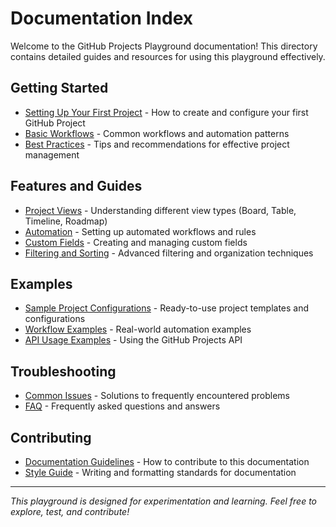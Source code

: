 # Documentation Index

Welcome to the GitHub Projects Playground documentation! This directory contains detailed guides and resources for using this playground effectively.

## Getting Started

- [Setting Up Your First Project](getting-started.md) - How to create and configure your first GitHub Project
- [Basic Workflows](workflows.md) - Common workflows and automation patterns
- [Best Practices](best-practices.md) - Tips and recommendations for effective project management

## Features and Guides

- [Project Views](project-views.md) - Understanding different view types (Board, Table, Timeline, Roadmap)
- [Automation](automation.md) - Setting up automated workflows and rules
- [Custom Fields](custom-fields.md) - Creating and managing custom fields
- [Filtering and Sorting](filtering.md) - Advanced filtering and organization techniques

## Examples

- [Sample Project Configurations](examples/) - Ready-to-use project templates and configurations
- [Workflow Examples](examples/workflows/) - Real-world automation examples
- [API Usage Examples](examples/api/) - Using the GitHub Projects API

## Troubleshooting

- [Common Issues](troubleshooting.md) - Solutions to frequently encountered problems
- [FAQ](faq.md) - Frequently asked questions and answers

## Contributing

- [Documentation Guidelines](../CONTRIBUTING.md) - How to contribute to this documentation
- [Style Guide](style-guide.md) - Writing and formatting standards for documentation

---

*This playground is designed for experimentation and learning. Feel free to explore, test, and contribute!*